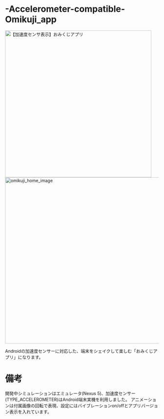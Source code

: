 # -Accelerometer-compatible-Omikuji_app

<img width="479" alt="【加速度センサ表示】おみくじアプリ" src="https://user-images.githubusercontent.com/50135286/78162383-c3a20580-7481-11ea-9b26-e553f10d05d9.png">


<img width="542" alt="omikuji_home_image" src="https://user-images.githubusercontent.com/50135286/78162425-d288b800-7481-11ea-9dc2-d0c6d90a73cd.PNG">


Androidの加速度センサーに対応した、端末をシェイクして楽しむ「おみくじアプリ」になります。

# 備考
開発中シミュレーションはエミュレータ(Nexus 5)、加速度センサー(TYPE_ACCELEROMETER)はAndroid端末実機を利用しました。
アニメーションは付属画像の回転で表現、設定にはバイブレーションon/offとアプリバージョン表示を入れています。
